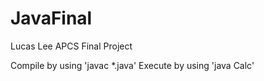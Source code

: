# JavaFinal
Lucas Lee APCS Final Project

Compile by using 'javac *.java'
Execute by using 'java Calc'

